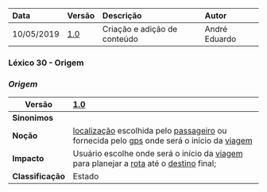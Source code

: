 |Data|Versão|Descrição|Autor|
|:---|:---|:---|:---|
|10/05/2019|[1.0](https://github.com/Andre-Eduardo/2019.1-Requisitos-Moovit/tree/master/lexicos/versao%201.0)|Criação e adição de conteúdo|André Eduardo|


### Léxico 30 - Origem
### ***<a name="origem">Origem</a>***


|Versão|[1.0](https://github.com/Andre-Eduardo/2019.1-Requisitos-Moovit/tree/master/lexicos/versao%201.0)
|-|:-|
|**Sinonimos**|
|**Noção**|[localização](#localizacao-atual) escolhida pelo [passageiro](#passageiro) ou fornecida pelo [gps](#gps) onde será o início da [viagem](#viagem) |
|**Impacto**|Usuário escolhe onde será o início da [viagem](#viagem) para planejar a [rota](#rota) até o [destino](#destino) final; |
|**Classificação**| Estado